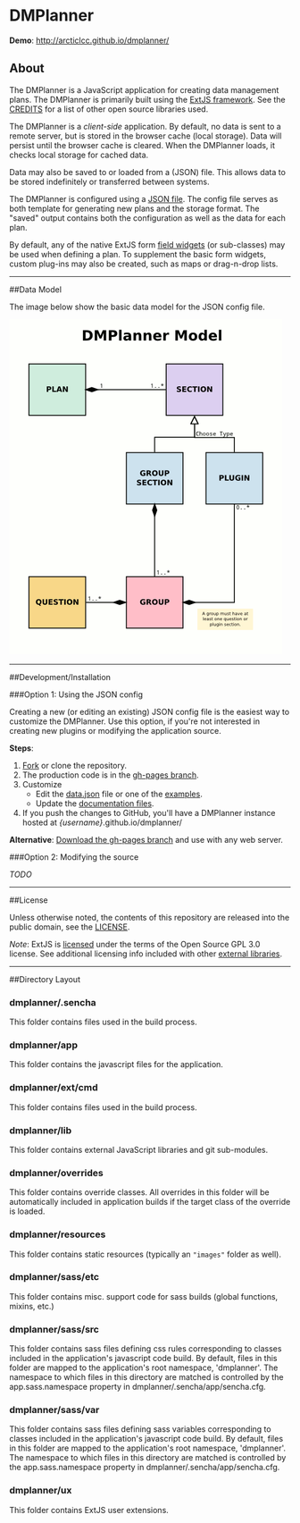 DMPlanner
===

**Demo**: http://arcticlcc.github.io/dmplanner/


## About

The DMPlanner is a JavaScript application for creating data management plans. The DMPlanner is primarily built using the [ExtJS framework](http://docs.sencha.com/extjs/4.2.1/#). See the [CREDITS](https://github.com/arcticlcc/dmplanner/blob/master/CREDIT.md) for a list of other open source libraries used.

The DMPlanner is a *client-side* application. By default, no data is sent to a remote server, but is
stored in the browser cache (local storage). Data will persist until the browser cache is cleared.
When the DMPlanner loads, it checks local storage for cached data.

Data may also be saved to or loaded from a (JSON) file. This allows data to be stored indefinitely or transferred between systems.

The DMPlanner is configured using a [JSON file](https://github.com/arcticlcc/dmplanner/blob/master/data.json). The config file serves as both template for generating new plans and the storage format. The "saved" output contains both the configuration as well as the data for each plan.

By default, any of the native ExtJS form [field widgets](http://docs.sencha.com/extjs/4.2.1/extjs-build/examples/themes/index.html) (or sub-classes) may be used when defining a plan. To supplement the basic form widgets, custom plug-ins may also be created, such as maps or drag-n-drop lists.

---

##Data Model

The image below show the basic data model for the JSON config file. 

![Data Model](resources/model.png)

---

##Development/Installation

###Option 1: Using the JSON config

Creating a new (or editing an existing) JSON config file is the easiest way to customize the DMPlanner. Use this option, if you're not interested in creating new plugins or modifying the application source.

**Steps**:

 1. [Fork](https://help.github.com/articles/fork-a-repo) or clone the repository.
 2. The production code is in the [gh-pages branch](https://github.com/arcticlcc/dmplanner/tree/gh-pages).
 3. Customize
    - Edit the [data.json](https://github.com/arcticlcc/dmplanner/blob/gh-pages/data.json) file or one of the [examples](https://github.com/arcticlcc/dmplanner/tree/gh-pages/resources/examples).
    - Update the [documentation files](https://github.com/arcticlcc/dmplanner/tree/gh-pages/resources/doc).    
 4. If you push the changes to GitHub, you'll have a DMPlanner instance hosted at *{username}*.github.io/dmplanner/

**Alternative**: [Download the gh-pages branch](https://github.com/arcticlcc/dmplanner/archive/gh-pages.zip) and use with any web server.  

###Option 2: Modifying the source

*TODO*

---

##License

Unless otherwise noted, the contents of this repository are released into the public domain, see the [LICENSE](https://github.com/arcticlcc/dmplanner/blob/master/LICENSE).

*Note*: ExtJS is [licensed](http://www.sencha.com/products/extjs/licensing/) under the terms of the Open Source GPL 3.0 license. See additional licensing info included with other [external libraries](https://github.com/arcticlcc/dmplanner/blob/master/CREDIT.md).

---

##Directory Layout

### dmplanner/.sencha

This folder contains files used in the build process.

### dmplanner/app

This folder contains the javascript files for the application.

### dmplanner/ext/cmd

This folder contains files used in the build process.

### dmplanner/lib

This folder contains external JavaScript libraries and git sub-modules.

### dmplanner/overrides

This folder contains override classes. All overrides in this folder will be
automatically included in application builds if the target class of the override
is loaded.

### dmplanner/resources

This folder contains static resources (typically an `"images"` folder as well).

### dmplanner/sass/etc

This folder contains misc. support code for sass builds (global functions,
mixins, etc.)

### dmplanner/sass/src

This folder contains sass files defining css rules corresponding to classes
included in the application's javascript code build.  By default, files in this
folder are mapped to the application's root namespace, 'dmplanner'. The
namespace to which files in this directory are matched is controlled by the
app.sass.namespace property in dmplanner/.sencha/app/sencha.cfg.

### dmplanner/sass/var

This folder contains sass files defining sass variables corresponding to classes
included in the application's javascript code build.  By default, files in this
folder are mapped to the application's root namespace, 'dmplanner'. The
namespace to which files in this directory are matched is controlled by the
app.sass.namespace property in dmplanner/.sencha/app/sencha.cfg.

### dmplanner/ux

This folder contains ExtJS user extensions.
